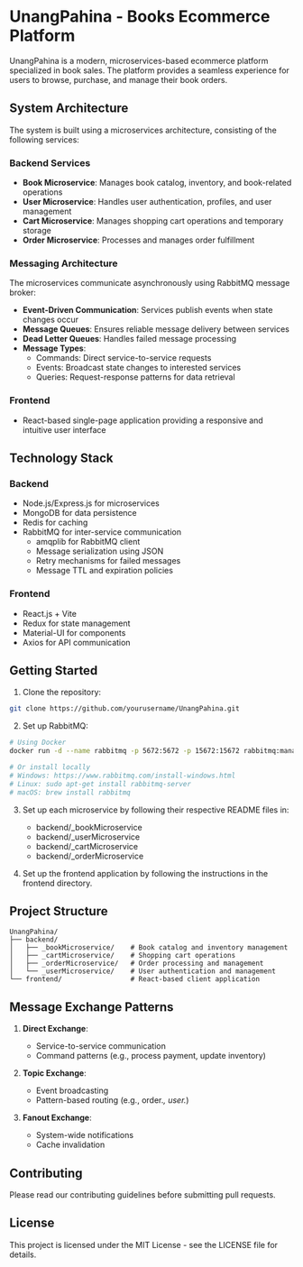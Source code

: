 # UnangPahina - Books Ecommerce Platform

UnangPahina is a modern, microservices-based ecommerce platform specialized in book sales. The platform provides a seamless experience for users to browse, purchase, and manage their book orders.

## System Architecture

The system is built using a microservices architecture, consisting of the following services:

### Backend Services
- **Book Microservice**: Manages book catalog, inventory, and book-related operations
- **User Microservice**: Handles user authentication, profiles, and user management
- **Cart Microservice**: Manages shopping cart operations and temporary storage
- **Order Microservice**: Processes and manages order fulfillment

### Messaging Architecture
The microservices communicate asynchronously using RabbitMQ message broker:
- **Event-Driven Communication**: Services publish events when state changes occur
- **Message Queues**: Ensures reliable message delivery between services
- **Dead Letter Queues**: Handles failed message processing
- **Message Types**:
  - Commands: Direct service-to-service requests
  - Events: Broadcast state changes to interested services
  - Queries: Request-response patterns for data retrieval

### Frontend
- React-based single-page application providing a responsive and intuitive user interface

## Technology Stack

### Backend
- Node.js/Express.js for microservices
- MongoDB for data persistence
- Redis for caching
- RabbitMQ for inter-service communication
  - amqplib for RabbitMQ client
  - Message serialization using JSON
  - Retry mechanisms for failed messages
  - Message TTL and expiration policies

### Frontend
- React.js + Vite
- Redux for state management
- Material-UI for components
- Axios for API communication

## Getting Started

1. Clone the repository:
```bash
git clone https://github.com/yourusername/UnangPahina.git
```

2. Set up RabbitMQ:
```bash
# Using Docker
docker run -d --name rabbitmq -p 5672:5672 -p 15672:15672 rabbitmq:management

# Or install locally
# Windows: https://www.rabbitmq.com/install-windows.html
# Linux: sudo apt-get install rabbitmq-server
# macOS: brew install rabbitmq
```

3. Set up each microservice by following their respective README files in:
   - backend/_bookMicroservice
   - backend/_userMicroservice
   - backend/_cartMicroservice
   - backend/_orderMicroservice

4. Set up the frontend application by following the instructions in the frontend directory.

## Project Structure

```
UnangPahina/
├── backend/
│   ├── _bookMicroservice/    # Book catalog and inventory management
│   ├── _cartMicroservice/    # Shopping cart operations
│   ├── _orderMicroservice/   # Order processing and management
│   └── _userMicroservice/    # User authentication and management
└── frontend/                 # React-based client application
```

## Message Exchange Patterns

1. **Direct Exchange**:
   - Service-to-service communication
   - Command patterns (e.g., process payment, update inventory)

2. **Topic Exchange**:
   - Event broadcasting
   - Pattern-based routing (e.g., order.*, user.*)

3. **Fanout Exchange**:
   - System-wide notifications
   - Cache invalidation

## Contributing

Please read our contributing guidelines before submitting pull requests.

## License

This project is licensed under the MIT License - see the LICENSE file for details.